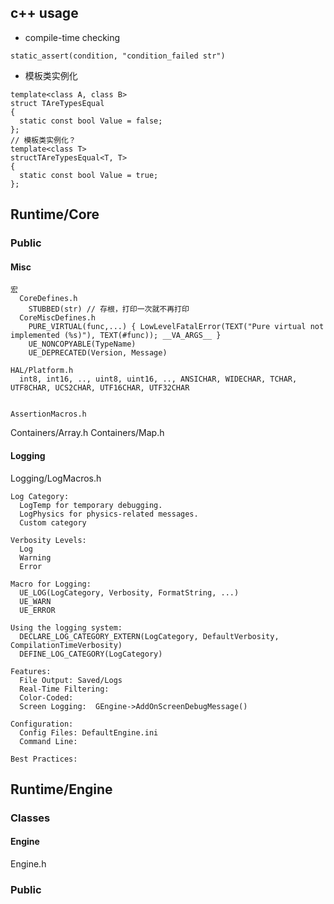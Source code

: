 ## c++ usage

- compile-time checking
```
static_assert(condition, "condition_failed str")
```

- 模板类实例化
```
template<class A, class B>
struct TAreTypesEqual
{
  static const bool Value = false;
};
// 模板类实例化？
template<class T>
structTAreTypesEqual<T, T>
{
  static const bool Value = true;
};
```


## Runtime/Core
### Public
#### Misc
```
宏
  CoreDefines.h
    STUBBED(str) // 存根，打印一次就不再打印
  CoreMiscDefines.h
    PURE_VIRTUAL(func,...) { LowLevelFatalError(TEXT("Pure virtual not implemented (%s)"), TEXT(#func)); __VA_ARGS__ }
    UE_NONCOPYABLE(TypeName)
    UE_DEPRECATED(Version, Message)
    
HAL/Platform.h
  int8, int16, .., uint8, uint16, .., ANSICHAR, WIDECHAR, TCHAR, UTF8CHAR, UCS2CHAR, UTF16CHAR, UTF32CHAR


AssertionMacros.h
```
Containers/Array.h
Containers/Map.h


#### Logging
Logging/LogMacros.h
```
Log Category:
  LogTemp for temporary debugging.
  LogPhysics for physics-related messages.
  Custom category

Verbosity Levels:
  Log
  Warning
  Error

Macro for Logging:
  UE_LOG(LogCategory, Verbosity, FormatString, ...)
  UE_WARN
  UE_ERROR

Using the logging system:
  DECLARE_LOG_CATEGORY_EXTERN(LogCategory, DefaultVerbosity, CompilationTimeVerbosity)
  DEFINE_LOG_CATEGORY(LogCategory)

Features:
  File Output: Saved/Logs
  Real-Time Filtering: 
  Color-Coded:
  Screen Logging:  GEngine->AddOnScreenDebugMessage()

Configuration:
  Config Files: DefaultEngine.ini
  Command Line:

Best Practices:
```


## Runtime/Engine
### Classes
#### Engine
Engine.h
### Public

